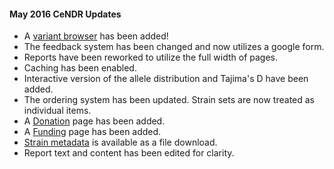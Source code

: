 #### May 2016 CeNDR Updates

* A [variant browser](/data/browser/) has been added!
* The feedback system has been changed and now utilizes a google form.
* Reports have been reworked to utilize the full width of pages.
* Caching has been enabled.
* Interactive version of the allele distribution and Tajima's D have been added.
* The ordering system has been updated. Strain sets are now treated as individual items.
* A [Donation](/donate/) page has been added.
* A [Funding](/about/funding/) page has been added.
* [Strain metadata](/strain/metadata.tsv) is available as a file download.
* Report text and content has been edited for clarity.